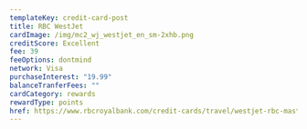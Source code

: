 ```yaml
---
templateKey: credit-card-post
title: RBC WestJet
cardImage: /img/mc2_wj_westjet_en_sm-2xhb.png
creditScore: Excellent
fee: 39
feeOptions: dontmind
network: Visa
purchaseInterest: "19.99"
balanceTranferFees: ""
cardCategory: rewards
rewardType: points
href: https://www.rbcroyalbank.com/credit-cards/travel/westjet-rbc-mastercard.html
---
```

